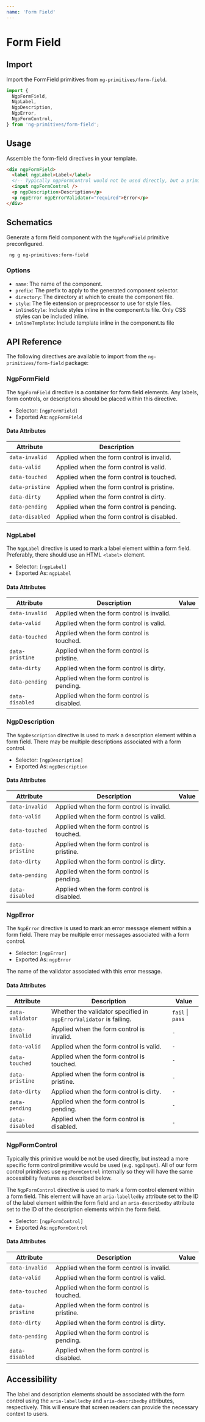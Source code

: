 ```yaml
---
name: 'Form Field'
---
```


# Form Field

<docs-example name="form-field"></docs-example>

## Import

Import the FormField primitives from `ng-primitives/form-field`.

```ts
import {
  NgpFormField,
  NgpLabel,
  NgpDescription,
  NgpError,
  NgpFormControl,
} from 'ng-primitives/form-field';
```

## Usage

Assemble the form-field directives in your template.

```html
<div ngpFormField>
  <label ngpLabel>Label</label>
  <!-- Typically ngpFormControl would not be used directly, but a primitive like ngpInput would be used instead -->
  <input ngpFormControl />
  <p ngpDescription>Description</p>
  <p ngpError ngpErrorValidator="required">Error</p>
</div>
```

## Schematics

Generate a form field component with the `NgpFormField` primitive preconfigured.

```bash npm
 ng g ng-primitives:form-field
```

### Options

- `name`: The name of the component.
- `prefix`: The prefix to apply to the generated component selector.
- `directory`: The directory at which to create the component file.
- `style`: The file extension or preprocessor to use for style files.
- `inlineStyle`: Include styles inline in the component.ts file. Only CSS styles can be included inline.
- `inlineTemplate`: Include template inline in the component.ts file

## API Reference

The following directives are available to import from the `ng-primitives/form-field` package:

### NgpFormField

The `NgpFormField` directive is a container for form field elements. Any labels, form controls, or descriptions should be placed within this directive.

- Selector: `[ngpFormField]`
- Exported As: `ngpFormField`

#### Data Attributes

| Attribute       | Description                                |
| --------------- | ------------------------------------------ |
| `data-invalid`  | Applied when the form control is invalid.  |
| `data-valid`    | Applied when the form control is valid.    |
| `data-touched`  | Applied when the form control is touched.  |
| `data-pristine` | Applied when the form control is pristine. |
| `data-dirty`    | Applied when the form control is dirty.    |
| `data-pending`  | Applied when the form control is pending.  |
| `data-disabled` | Applied when the form control is disabled. |

### NgpLabel

The `NgpLabel` directive is used to mark a label element within a form field. Preferably, there should use an HTML `<label>` element.

- Selector: `[ngpLabel]`
- Exported As: `ngpLabel`

#### Data Attributes

| Attribute       | Description                                | Value |
| --------------- | ------------------------------------------ | ----- |
| `data-invalid`  | Applied when the form control is invalid.  |
| `data-valid`    | Applied when the form control is valid.    |
| `data-touched`  | Applied when the form control is touched.  |
| `data-pristine` | Applied when the form control is pristine. |
| `data-dirty`    | Applied when the form control is dirty.    |
| `data-pending`  | Applied when the form control is pending.  |
| `data-disabled` | Applied when the form control is disabled. |

### NgpDescription

The `NgpDescription` directive is used to mark a description element within a form field. There may be multiple descriptions associated with a form control.

- Selector: `[ngpDescription]`
- Exported As: `ngpDescription`

#### Data Attributes

| Attribute       | Description                                | Value |
| --------------- | ------------------------------------------ | ----- |
| `data-invalid`  | Applied when the form control is invalid.  |
| `data-valid`    | Applied when the form control is valid.    |
| `data-touched`  | Applied when the form control is touched.  |
| `data-pristine` | Applied when the form control is pristine. |
| `data-dirty`    | Applied when the form control is dirty.    |
| `data-pending`  | Applied when the form control is pending.  |
| `data-disabled` | Applied when the form control is disabled. |

### NgpError

The `NgpError` directive is used to mark an error message element within a form field. There may be multiple error messages associated with a form control.

- Selector: `[ngpError]`
- Exported As: `ngpError`

<response-field name="ngpErrorValidator" type="string">
  The name of the validator associated with this error message.
</response-field>

#### Data Attributes

| Attribute        | Description                                                        | Value            |
| ---------------- | ------------------------------------------------------------------ | ---------------- |
| `data-validator` | Whether the validator specified in `ngpErrorValidator` is failing. | `fail` \| `pass` |
| `data-invalid`   | Applied when the form control is invalid.                          | `-`              |
| `data-valid`     | Applied when the form control is valid.                            | `-`              |
| `data-touched`   | Applied when the form control is touched.                          | `-`              |
| `data-pristine`  | Applied when the form control is pristine.                         | `-`              |
| `data-dirty`     | Applied when the form control is dirty.                            | `-`              |
| `data-pending`   | Applied when the form control is pending.                          | `-`              |
| `data-disabled`  | Applied when the form control is disabled.                         | `-`              |

### NgpFormControl

Typically this primitive would be not be used directly, but instead a more specific form control primitive would be used (e.g. `ngpInput`). All of our form control primitives use `ngpFormControl` internally so they will have the same accessibility features as described below.

The `NgpFormControl` directive is used to mark a form control element within a form field. This element will have an `aria-labelledby` attribute set to the ID of the label element within the form field and an `aria-describedby` attribute set to the ID of the description elements within the form field.

- Selector: `[ngpFormControl]`
- Exported As: `ngpFormControl`

#### Data Attributes

| Attribute       | Description                                | Value |
| --------------- | ------------------------------------------ | ----- |
| `data-invalid`  | Applied when the form control is invalid.  |
| `data-valid`    | Applied when the form control is valid.    |
| `data-touched`  | Applied when the form control is touched.  |
| `data-pristine` | Applied when the form control is pristine. |
| `data-dirty`    | Applied when the form control is dirty.    |
| `data-pending`  | Applied when the form control is pending.  |
| `data-disabled` | Applied when the form control is disabled. |

## Accessibility

The label and description elements should be associated with the form control using the `aria-labelledby` and `aria-describedby` attributes, respectively. This will ensure that screen readers can provide the necessary context to users.
